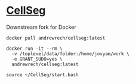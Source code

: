 # [CellSeg](http://dx.doi.org/10.1186/s12859-022-04570-9)

Downstream fork for Docker

```
docker pull andrewrech/cellseg:latest
```

```
docker run -it --rm \
  -v /toplevel/data/folder:/home/jovyan/work \
  -e GRANT_SUDO=yes \
  andrewrech/cellseg:latest
```

```
source ~/CellSeg/start.bash
```
